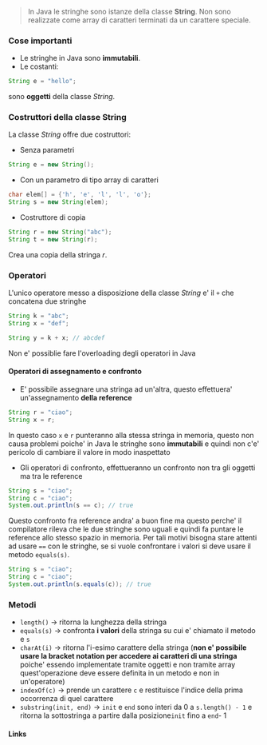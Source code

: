 >In Java le stringhe sono istanze della classe **String**. Non sono realizzate come array di caratteri terminati da un carattere speciale.
### Cose importanti
- Le stringhe in Java sono **immutabili**.
- Le costanti:
```java
String e = "hello";
```
sono **oggetti** della classe *String*.

### Costruttori della classe String
La classe *String* offre due costruttori:
- Senza parametri
```java
String e = new String();
```
- Con un parametro di tipo array di caratteri
```java
char elem[] = {'h', 'e', 'l', 'l', 'o'};
String s = new String(elem);
```
- Costruttore di copia
```java
String r = new String("abc");
String t = new String(r);
```
Crea una copia della stringa *r*.

### Operatori
L'unico operatore messo a disposizione della classe *String* e' il `+` che concatena due stringhe
```java
String k = "abc";
String x = "def";

String y = k + x; // abcdef
```
Non e' possiblie fare l'overloading degli operatori in Java

#### Operatori di assegnamento e confronto
- E' possibile assegnare una stringa ad un'altra, questo effettuera' un'assegnamento **della reference**
```java
String r = "ciao";
String x = r;
```
In questo caso `x` e `r` punteranno alla stessa stringa in memoria, questo non causa problemi poiche' in Java le stringhe sono **immutabili** e quindi non c'e' pericolo di cambiare il valore in modo inaspettato
- Gli operatori di confronto, effettueranno un confronto non tra gli oggetti ma tra le reference
```java
String s = "ciao";
String c = "ciao";
System.out.println(s == c); // true
```
Questo confronto fra reference andra' a buon fine ma questo perche' il compilatore rileva che le due stringhe sono uguali e quindi fa puntare le reference allo stesso spazio in memoria. Per tali motivi bisogna stare attenti ad usare `==` con le stringhe, se si vuole confrontare i valori si deve usare il metodo `equals(s)`.
```java
String s = "ciao";
String c = "ciao";
System.out.println(s.equals(c)); // true
```

### Metodi
- `length()` -> ritorna la lunghezza della stringa
- `equals(s)` -> confronta **i valori** della stringa su cui e' chiamato il metodo e `s`
- `charAt(i)` -> ritorna l'i-esimo carattere della stringa (**non e' possibile usare la bracket notation per accedere ai caratteri di una stringa** poiche' essendo implementate tramite oggetti e non tramite array quest'operazione deve essere definita in un metodo e non in un'operatore)
- `indexOf(c)` -> prende un carattere `c` e restituisce l'indice della prima occorrenza di quel carattere
- `substring(init, end)` -> `init` e `end` sono interi da 0 a `s.length() - 1` e ritorna la sottostringa a partire dalla posizione`init` fino a `end`- 1 

#### Links
